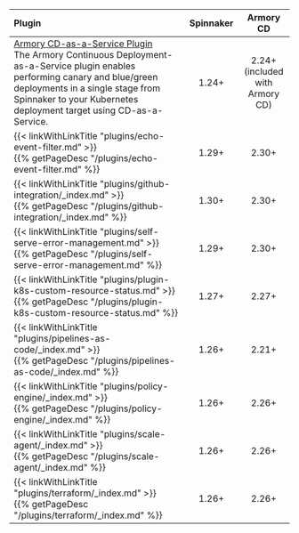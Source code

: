 | Plugin | Spinnaker | Armory CD |
|:-------|:---------:|:--------:|
| [Armory CD-as-a-Service Plugin](https://developer.armory.io/docs/integrations/plugin-spinnaker)<br>The Armory Continuous Deployment-as-a-Service plugin enables performing canary and blue/green deployments in a single stage from Spinnaker to your Kubernetes deployment target using CD-as-a-Service. |   1.24+   | 2.24+<br>(included with Armory CD)|
| {{< linkWithLinkTitle "plugins/echo-event-filter.md" >}}<br>{{% getPageDesc "/plugins/echo-event-filter.md" %}} |   1.29+   | 2.30+ |
| {{< linkWithLinkTitle "plugins/github-integration/_index.md" >}}<br>{{% getPageDesc "/plugins/github-integration/_index.md" %}} |   1.30+   | 2.30+ |
| {{< linkWithLinkTitle "plugins/self-serve-error-management.md" >}}<br>{{% getPageDesc "/plugins/self-serve-error-management.md" %}} |   1.29+   | 2.30+ |
| {{< linkWithLinkTitle "plugins/plugin-k8s-custom-resource-status.md" >}}<br>{{% getPageDesc "/plugins/plugin-k8s-custom-resource-status.md" %}}  |   1.27+   | 2.27+ |
| {{< linkWithLinkTitle "plugins/pipelines-as-code/_index.md" >}}<br>{{% getPageDesc "/plugins/pipelines-as-code/_index.md" %}}  |   1.26+   | 2.21+ |
| {{< linkWithLinkTitle "plugins/policy-engine/_index.md" >}}<br>{{% getPageDesc "/plugins/policy-engine/_index.md" %}}  |   1.26+   | 2.26+ |
| {{< linkWithLinkTitle "plugins/scale-agent/_index.md" >}}<br>{{% getPageDesc "/plugins/scale-agent/_index.md" %}}  |   1.26+   | 2.26+ |
| {{< linkWithLinkTitle "plugins/terraform/_index.md" >}}<br>{{% getPageDesc "/plugins/terraform/_index.md" %}}  |   1.26+   | 2.26+ |
